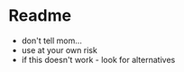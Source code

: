 # Readme

 - don't tell mom...
 - use at your own risk
 - if this doesn't work - look for alternatives

